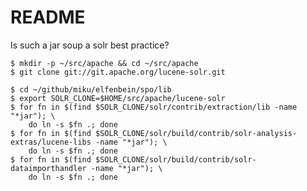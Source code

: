 README
======

Is such a jar soup a solr best practice?

    $ mkdir -p ~/src/apache && cd ~/src/apache
    $ git clone git://git.apache.org/lucene-solr.git

    $ cd ~/github/miku/elfenbein/spo/lib
    $ export SOLR_CLONE=$HOME/src/apache/lucene-solr
    $ for fn in $(find $SOLR_CLONE/solr/contrib/extraction/lib -name "*jar"); \
        do ln -s $fn .; done
    $ for fn in $(find $SOLR_CLONE/solr/build/contrib/solr-analysis-extras/lucene-libs -name "*jar"); \
        do ln -s $fn .; done
    $ for fn in $(find $SOLR_CLONE/solr/build/contrib/solr-dataimporthandler -name "*jar"); \
        do ln -s $fn .; done
